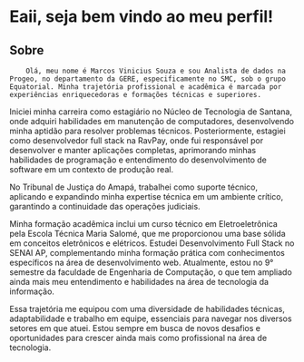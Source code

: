 # Eaii, seja bem vindo ao meu perfil!
## Sobre
        Olá, meu nome é Marcos Vinicius Souza e sou Analista de dados na Progeo, no departamento da GERE, especificamente no SMC, sob o grupo Equatorial. Minha trajetória profissional e acadêmica é marcada por experiências enriquecedoras e formações técnicas e superiores.

Iniciei minha carreira como estagiário no Núcleo de Tecnologia de Santana, onde adquiri habilidades em manutenção de computadores, desenvolvendo minha aptidão para resolver problemas técnicos. Posteriormente, estagiei como desenvolvedor full stack na RavPay, onde fui responsável por desenvolver e manter aplicações completas, aprimorando minhas habilidades de programação e entendimento do desenvolvimento de software em um contexto de produção real.

No Tribunal de Justiça do Amapá, trabalhei como suporte técnico, aplicando e expandindo minha expertise técnica em um ambiente crítico, garantindo a continuidade das operações judiciais. 

Minha formação acadêmica inclui um curso técnico em Eletroeletrônica pela Escola Técnica Maria Salomé, que me proporcionou uma base sólida em conceitos eletrônicos e elétricos. Estudei Desenvolvimento Full Stack no SENAI AP, complementando minha formação prática com conhecimentos específicos na área de desenvolvimento web. Atualmente, estou no 9° semestre da faculdade de Engenharia de Computação, o que tem ampliado ainda mais meu entendimento e habilidades na área de tecnologia da informação.

Essa trajetória me equipou com uma diversidade de habilidades técnicas, adaptabilidade e trabalho em equipe, essenciais para navegar nos diversos setores em que atuei. Estou sempre em busca de novos desafios e oportunidades para crescer ainda mais como profissional na área de tecnologia.


